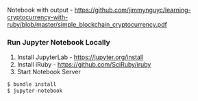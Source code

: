 Notebook with output - https://github.com/jimmynguyc/learning-cryptocurrency-with-ruby/blob/master/simple_blockchain_cryptocurrency.pdf

### Run Jupyter Notebook Locally

1. Install JupyterLab - https://jupyter.org/install
2. Install iRuby - https://github.com/SciRuby/iruby
3. Start Notebook Server

```sh
$ bundle install
$ jupyter-notebook
```
